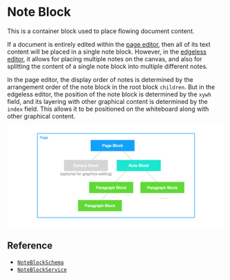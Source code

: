 # Note Block

This is a container block used to place flowing document content.

If a document is entirely edited within the [page editor](../editors/page-editor), then all of its text content will be placed in a single note block. However, in the [edgeless editor](../editors/edgeless-editor), it allows for placing multiple notes on the canvas, and also for splitting the content of a single note block into multiple different notes.

In the page editor, the display order of notes is determined by the arrangement order of the note block in the root block `children`. But in the edgeless editor, the position of the note block is determined by the `xywh` field, and its layering with other graphical content is determined by the `index` field. This allows it to be positioned on the whiteboard along with other graphical content.

![block-nesting](../../images/block-nesting.png)

## Reference

- [`NoteBlockSchema`](/api/@blocksuite/blocks/variables/NoteBlockSchema.html)
- [`NoteBlockService`](/api/@blocksuite/blocks/classes/NoteBlockService.html)
